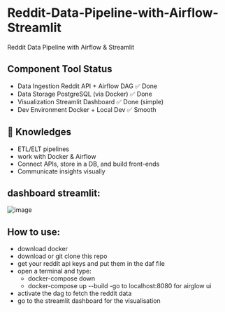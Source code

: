 # Reddit-Data-Pipeline-with-Airflow-Streamlit
Reddit Data Pipeline with Airflow &amp; Streamlit

## Component	Tool	Status
- Data Ingestion	Reddit API + Airflow DAG	✅ Done
- Data Storage	PostgreSQL (via Docker)	✅ Done
- Visualization	Streamlit Dashboard	✅ Done (simple)
- Dev Environment	Docker + Local Dev	✅ Smooth

## 🧠 Knowledges
- ETL/ELT pipelines
- work with Docker & Airflow
- Connect APIs, store in a DB, and build front-ends
- Communicate insights visually 

## dashboard streamlit:
![image](https://github.com/user-attachments/assets/13ff3d1b-68cf-4f1a-a55f-9aeb104f582b)

## How to use:
- download docker
- download or git clone this repo
- get your reddit api keys and put them in the daf file
- open a terminal and type:
    - docker-compose down
    - docker-compose up --build
-go to localhost:8080 for airglow ui
- activate the dag to fetch the reddit data
- go to the streamlit dashboard for the visualisation
